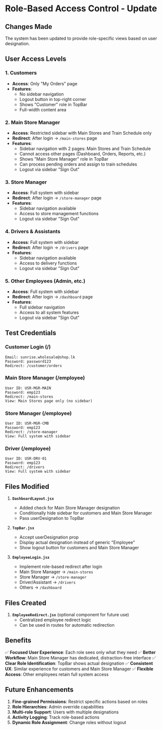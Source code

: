 # Role-Based Access Control - Update

## Changes Made

The system has been updated to provide role-specific views based on user designation.

## User Access Levels

### 1. **Customers**
- **Access**: Only "My Orders" page
- **Features**:
  - No sidebar navigation
  - Logout button in top-right corner
  - Shows "Customer" role in TopBar
  - Full-width content area

### 2. **Main Store Manager** 
- **Access**: Restricted sidebar with Main Stores and Train Schedule only
- **Redirect**: After login → `/main-stores` page
- **Features**:
  - Sidebar navigation with 2 pages: Main Stores and Train Schedule
  - Cannot access other pages (Dashboard, Orders, Reports, etc.)
  - Shows "Main Store Manager" role in TopBar
  - Can process pending orders and assign to train schedules
  - Logout via sidebar "Sign Out"

### 3. **Store Manager**
- **Access**: Full system with sidebar
- **Redirect**: After login → `/store-manager` page
- **Features**:
  - Sidebar navigation available
  - Access to store management functions
  - Logout via sidebar "Sign Out"

### 4. **Drivers & Assistants**
- **Access**: Full system with sidebar
- **Redirect**: After login → `/drivers` page
- **Features**:
  - Sidebar navigation available
  - Access to delivery functions
  - Logout via sidebar "Sign Out"

### 5. **Other Employees (Admin, etc.)**
- **Access**: Full system with sidebar
- **Redirect**: After login → `/dashboard` page
- **Features**:
  - Full sidebar navigation
  - Access to all system features
  - Logout via sidebar "Sign Out"

## Test Credentials

### Customer Login (/)
```
Email: sunrise.wholesale@shop.lk
Password: password123
Redirect: /customer/orders
```

### Main Store Manager (/employee)
```
User ID: USR-MGR-MAIN
Password: emp123
Redirect: /main-stores
View: Main Stores page only (no sidebar)
```

### Store Manager (/employee)
```
User ID: USR-MGR-CMB
Password: emp123
Redirect: /store-manager
View: Full system with sidebar
```

### Driver (/employee)
```
User ID: USR-DRV-01
Password: emp123
Redirect: /drivers
View: Full system with sidebar
```

## Files Modified

1. **`DashboardLayout.jsx`**
   - Added check for Main Store Manager designation
   - Conditionally hide sidebar for customers and Main Store Manager
   - Pass userDesignation to TopBar

2. **`TopBar.jsx`**
   - Accept userDesignation prop
   - Display actual designation instead of generic "Employee"
   - Show logout button for customers and Main Store Manager

3. **`EmployeeLogin.jsx`**
   - Implement role-based redirect after login
   - Main Store Manager → `/main-stores`
   - Store Manager → `/store-manager`
   - Driver/Assistant → `/drivers`
   - Others → `/dashboard`

## Files Created

1. **`EmployeeRedirect.jsx`** (optional component for future use)
   - Centralized employee redirect logic
   - Can be used in routes for automatic redirection

## Benefits

✅ **Focused User Experience**: Each role sees only what they need
✅ **Better Workflow**: Main Store Manager has dedicated, distraction-free interface
✅ **Clear Role Identification**: TopBar shows actual designation
✅ **Consistent UX**: Similar experience for customers and Main Store Manager
✅ **Flexible Access**: Other employees retain full system access

## Future Enhancements

1. **Fine-grained Permissions**: Restrict specific actions based on roles
2. **Role Hierarchies**: Admin override capabilities
3. **Multi-role Support**: Users with multiple designations
4. **Activity Logging**: Track role-based actions
5. **Dynamic Role Assignment**: Change roles without logout
